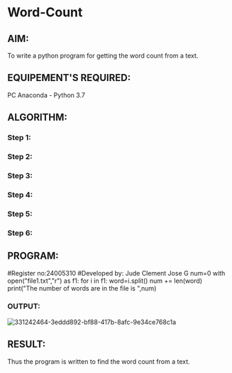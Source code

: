 # Word-Count
## AIM:
To write a python program for getting the word count from a text.
## EQUIPEMENT'S REQUIRED: 
PC
Anaconda - Python 3.7
## ALGORITHM: 
### Step 1:

### Step 2: 
 
### Step 3: 

### Step 4:  

### Step 5: 

### Step 6: 

## PROGRAM:
 #Register no:24005310
 #Developed by: Jude Clement Jose G
 num=0
 with open("file1.txt","r") as f1:
     for i in f1:
         word=i.split()
         num += len(word)
 print("The number of words are in the file is ",num)
### OUTPUT:
![331242464-3eddd892-bf88-417b-8afc-9e34ce768c1a](https://github.com/user-attachments/assets/17b23cf6-6e65-49df-8e5a-bb8846208698)



## RESULT:
Thus the program is written to find the word count from a text.
